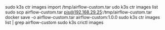 sudo k3s ctr images import /tmp/airflow-custom.tar
udo k3s ctr images list
sudo scp airflow-custom.tar pis@192.168.29.25:/tmp/airflow-custom.tar
docker save -o airflow-custom.tar airflow-custom:1.0.0
sudo k3s ctr images list | grep airflow-custom
sudo k3s crictl images
